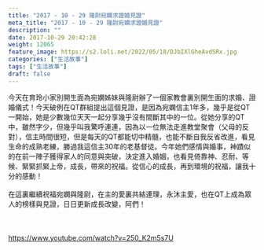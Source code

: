 ```yaml
---
title: "2017 - 10 - 29 隆尉宛嫻求證婚見證"
meta_title: "2017 - 10 - 29 隆尉宛嫻求證婚見證"
description: ""
date: 2017-10-29 20:42:28
weight: 12065
feature_image: https://s2.loli.net/2022/05/18/DJbIXlGheAvdSRx.jpg
categories: ["生活故事"]
tags: ["生活故事"]
draft: false
---
```


今天在育玲小家別開生面為宛嫻姊妹與隆尉辦了一個家教會裏別開生面的求婚、證婚儀式！今天破例在QT群組提出這個見證，是因為宛嫻信主1年多，幾乎是從QT一開始，她是少數幾位天天一起分享幾乎沒有間斷其中的一位。從她分享的QT中，雖然字少，但幾乎叫我驚呼連連，因為以一位無法走進教堂聚會（父母的反對），信主時間很短，但是每天的QT都能切中精髓，也能不斷自我反省改進，看見生命的成熟老練，勝過我這信主30年的老基督徒。今年她們感情與婚事，神蹟似的在前一陣子獲得家人的同意與突破，決定進入婚姻，也看見倚靠神、忍耐、等候、緊緊抓緊上帝，成長，帶來的祝福。從信心的成長，再到環境的祝福，讓我十分的感動！<br />
<br />
在這裏繼續祝福宛嫻與隆尉，在主的愛裏共結連理，永沐主愛，也在QT上成為眾人的榜樣與見證，日日更新成長改變，阿們！<br />
<br />
&nbsp;<br />
<br />
https://www.youtube.com/watch?v=250_K2m5s7U<br />
<br />
&nbsp;
        